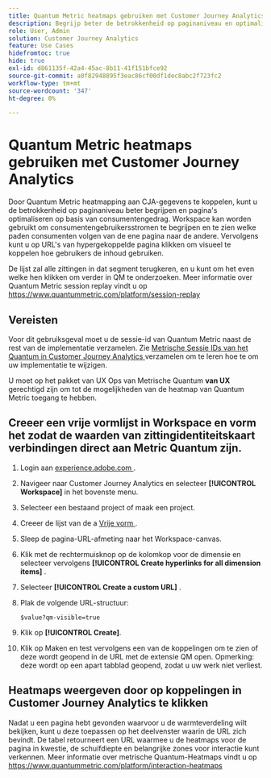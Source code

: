 ```yaml
---
title: Quantum Metric heatmaps gebruiken met Customer Journey Analytics
description: Begrijp beter de betrokkenheid op paginaniveau en optimaliseer pagina's op basis van consumentengedrag met behulp van Quantum Metric heatmap-gegevens.
role: User, Admin
solution: Customer Journey Analytics
feature: Use Cases
hidefromtoc: true
hide: true
exl-id: d861135f-42a4-45ac-8b11-41f151bfce92
source-git-commit: a0f82948895f3eac86cf00df1dec8abc2f723fc2
workflow-type: tm+mt
source-wordcount: '347'
ht-degree: 0%

---
```


# Quantum Metric heatmaps gebruiken met Customer Journey Analytics

Door Quantum Metric heatmapping aan CJA-gegevens te koppelen, kunt u de betrokkenheid op paginaniveau beter begrijpen en pagina&#39;s optimaliseren op basis van consumentengedrag. Workspace kan worden gebruikt om consumentengebruikersstromen te begrijpen en te zien welke paden consumenten volgen van de ene pagina naar de andere. Vervolgens kunt u op URL&#39;s van hypergekoppelde pagina klikken om visueel te koppelen hoe gebruikers de inhoud gebruiken.

De lijst zal alle zittingen in dat segment terugkeren, en u kunt om het even welke hen klikken om verder in QM te onderzoeken.  Meer informatie over Quantum Metric session replay vindt u op https://www.quantummetric.com/platform/session-replay

## Vereisten

Voor dit gebruiksgeval moet u de sessie-id van Quantum Metric naast de rest van de implementatie verzamelen. Zie [ Metrische Sessie IDs van het Quantum in Customer Journey Analytics ](collect-session-id.md) verzamelen om te leren hoe te om uw implementatie te wijzigen.

U moet op het pakket van UX Ops van Metrische Quantum **van UX** gerechtigd zijn om tot de mogelijkheden van de heatmap van Quantum Metric toegang te hebben.

## Creeer een vrije vormlijst in Workspace en vorm het zodat de waarden van zittingidentiteitskaart verbindingen direct aan Metric Quantum zijn.

1. Login aan [ experience.adobe.com ](https://experience.adobe.com).
1. Navigeer naar Customer Journey Analytics en selecteer **[!UICONTROL Workspace]** in het bovenste menu.
1. Selecteer een bestaand project of maak een project.
1. Creeer de lijst van de a [ Vrije vorm ](/help/analysis-workspace/visualizations/freeform-table/freeform-table.md).
1. Sleep de pagina-URL-afmeting naar het Workspace-canvas.
1. Klik met de rechtermuisknop op de kolomkop voor de dimensie en selecteer vervolgens **[!UICONTROL Create hyperlinks for all dimension items]** .
1. Selecteer **[!UICONTROL Create a custom URL]** .
1. Plak de volgende URL-structuur:

   ```
   $value?qm-visible=true
   ```

1. Klik op **[!UICONTROL Create]**.

1. Klik op Maken en test vervolgens een van de koppelingen om te zien of deze wordt geopend in de URL met de extensie QM open. Opmerking: deze wordt op een apart tabblad geopend, zodat u uw werk niet verliest.


## Heatmaps weergeven door op koppelingen in Customer Journey Analytics te klikken

Nadat u een pagina hebt gevonden waarvoor u de warmteverdeling wilt bekijken, kunt u deze toepassen op het deelvenster waarin de URL zich bevindt. De tabel retourneert een URL waarmee u de heatmaps voor de pagina in kwestie, de schuifdiepte en belangrijke zones voor interactie kunt verkennen.  Meer informatie over metrische Quantum-Heatmaps vindt u op https://www.quantummetric.com/platform/interaction-heatmaps


